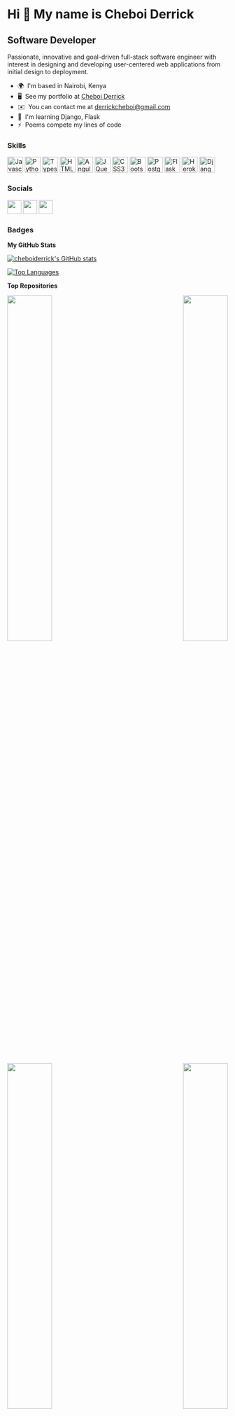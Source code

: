 Hi 👋 My name is Cheboi Derrick
===============================

Software Developer
------------------

Passionate, innovative and goal-driven full-stack software engineer with interest in designing and developing user-centered web applications from initial design to deployment.

* 🌍  I'm based in Nairobi, Kenya
* 🖥️  See my portfolio at [Cheboi Derrick](http://cheboiderrick.netlify.app/)
* ✉️  You can contact me at [derrickcheboi@gmail.com](mailto:derrickcheboi@gmail.com)
* 🧠  I'm learning Django, Flask
* ⚡  Poems compete my lines of code

### Skills

<p align="left">
<a href="https://developer.mozilla.org/en-US/docs/Web/JavaScript" target="_blank" rel="noreferrer"><img src="https://raw.githubusercontent.com/danielcranney/readme-generator/main/public/icons/skills/javascript-colored.svg" width="36" height="36" alt="Javascript" /></a>
<a href="https://www.python.org/" target="_blank" rel="noreferrer"><img src="https://raw.githubusercontent.com/danielcranney/readme-generator/main/public/icons/skills/python-colored.svg" width="36" height="36" alt="Python" /></a>
<a href="https://www.typescriptlang.org/" target="_blank" rel="noreferrer"><img src="https://raw.githubusercontent.com/danielcranney/readme-generator/main/public/icons/skills/typescript-colored.svg" width="36" height="36" alt="Typescript" /></a>
<a href="https://developer.mozilla.org/en-US/docs/Glossary/HTML5" target="_blank" rel="noreferrer"><img src="https://raw.githubusercontent.com/danielcranney/readme-generator/main/public/icons/skills/html5-colored.svg" width="36" height="36" alt="HTML5" /></a>
<a href="https://angular.io/" target="_blank" rel="noreferrer"><img src="https://raw.githubusercontent.com/danielcranney/readme-generator/main/public/icons/skills/angular-colored.svg" width="36" height="36" alt="Angular" /></a>
<a href="https://jquery.com/" target="_blank" rel="noreferrer"><img src="https://raw.githubusercontent.com/danielcranney/readme-generator/main/public/icons/skills/jquery-colored.svg" width="36" height="36" alt="JQuery" /></a>
<a href="https://www.w3.org/TR/CSS/#css" target="_blank" rel="noreferrer"><img src="https://raw.githubusercontent.com/danielcranney/readme-generator/main/public/icons/skills/css3-colored.svg" width="36" height="36" alt="CSS3" /></a>
<a href="https://getbootstrap.com/" target="_blank" rel="noreferrer"><img src="https://raw.githubusercontent.com/danielcranney/readme-generator/main/public/icons/skills/bootstrap-colored.svg" width="36" height="36" alt="Bootstrap" /></a>
<a href="https://www.postgresql.org/" target="_blank" rel="noreferrer"><img src="https://raw.githubusercontent.com/danielcranney/readme-generator/main/public/icons/skills/postgresql-colored.svg" width="36" height="36" alt="PostgreSQL" /></a>
<a href="https://flask.palletsprojects.com/en/2.0.x/" target="_blank" rel="noreferrer"><img src="https://raw.githubusercontent.com/danielcranney/readme-generator/main/public/icons/skills/flask-colored.svg" width="36" height="36" alt="Flask" /></a>
<a href="https://www.heroku.com/" target="_blank" rel="noreferrer"><img src="https://raw.githubusercontent.com/danielcranney/readme-generator/main/public/icons/skills/heroku-colored.svg" width="36" height="36" alt="Heroku" /></a>
<a href="https://www.djangoproject.com/" target="_blank" rel="noreferrer"><img src="https://raw.githubusercontent.com/danielcranney/readme-generator/main/public/icons/skills/django-colored.svg" width="36" height="36" alt="Django" /></a>
</p>


### Socials

<p align="left"> <a href="https://www.github.com/cheboiderrick" target="_blank" rel="noreferrer"><img src="https://raw.githubusercontent.com/danielcranney/readme-generator/main/public/icons/socials/github.svg" width="32" height="32" /></a> <a href="https://www.linkedin.com/in/cheboiderrick" target="_blank" rel="noreferrer"><img src="https://raw.githubusercontent.com/danielcranney/readme-generator/main/public/icons/socials/linkedin.svg" width="32" height="32" /></a> <a href="https://www.twitter.com/cheboi_derrick" target="_blank" rel="noreferrer"><img src="https://raw.githubusercontent.com/danielcranney/readme-generator/main/public/icons/socials/twitter.svg" width="32" height="32" /></a></p>

### Badges

<b>My GitHub Stats</b>

<a href="http://www.github.com/cheboiderrick"><img src="https://github-readme-stats.vercel.app/api?username=cheboiderrick&show_icons=true&hide=&count_private=true&title_color=3382ed&text_color=ffffff&icon_color=0891b2&bg_color=22272e&hide_border=true&show_icons=true" alt="cheboiderrick's GitHub stats" /></a>

<a href="https://github.com/cheboiderrick" align="left"><img src="https://github-readme-stats.vercel.app/api/top-langs/?username=cheboiderrick&langs_count=10&title_color=3382ed&text_color=ffffff&icon_color=0891b2&bg_color=22272e&hide_border=true&locale=en&custom_title=Top%20%Languages" alt="Top Languages" /></a>

<b>Top Repositories</b>

<div width="100%" align="center"><a href="https://github.com/cheboiderrick/the-gram" align="left"><img align="left" width="45%" src="https://github-readme-stats.vercel.app/api/pin/?username=cheboiderrick&repo=the-gram&title_color=3382ed&text_color=ffffff&icon_color=0891b2&bg_color=22272e&hide_border=true&locale=en" /></a><a href="https://github.com/cheboiderrick/github_search" align="right"><img align="right" width="45%" src="https://github-readme-stats.vercel.app/api/pin/?username=cheboiderrick&repo=github_search&title_color=3382ed&text_color=ffffff&icon_color=0891b2&bg_color=22272e&hide_border=true&locale=en" /></a></div><br /><br /><br /><br /><br /><br /><br />

<br /><br /><br /><br /><br />

<div width="100%" align="center"><a href="https://github.com/cheboiderrick/web-score" align="left"><img align="left" width="45%" src="https://github-readme-stats.vercel.app/api/pin/?username=cheboiderrick&repo=web-score&title_color=3382ed&text_color=ffffff&icon_color=0891b2&bg_color=22272e&hide_border=true&locale=en" /></a><a href="https://github.com/cheboiderrick/news-app" align="right"><img align="right" width="45%" src="https://github-readme-stats.vercel.app/api/pin/?username=cheboiderrick&repo=news-app&title_color=3382ed&text_color=ffffff&icon_color=0891b2&bg_color=22272e&hide_border=true&locale=en" /></a></div>
